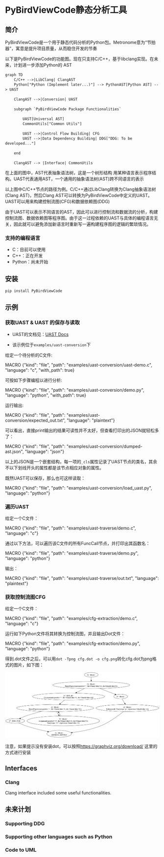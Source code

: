 # PyBirdViewCode静态分析工具

## 简介

PyBirdViewCode是一个用于静态代码分析的Python包。Metronome意为“节拍器”，寓意是提升项目质量，从而稳住开发的节奏

以下是PyBirdViewCode的功能图。现在只支持C/C++，基于libclang实现。在未来，计划进一步添加Python的 AST

```mermaid
graph TD
    C/C++ -->|LibClang| ClangAST
    Python["Python (Implement later...)"] --> PythonAST[Python AST] --> UAST
    
    ClangAST -->|Conversion| UAST

    subgraph `PyBirdViewCode Package Functionalities`

        UAST[Universal AST]
        CommonUtils["Common Utils"]
        
        UAST -->|Control Flow Building| CFG
        UAST -->|Data Dependency Building| DDG["DDG: To be developed..."]
    
    end

    ClangAST --> |Interface| CommonUtils
```

在上面的图中，AST代表抽象语法树，这是一个树形结构
用某种语言表示程序结构。UAST代表通用AST，一个通用的抽象语法树(AST)跨不同语言的表示

以上图中C/C++节点的路径为例。C/C++通过LibClang转换为Clang抽象语法树(Clang AST)，然后Clang AST可以转换为PyBirdViewCode中定义的UAST。UAST可以用来构建控制流图(CFG)和数据依赖图(DDG)

由于UAST可以表示不同语言的AST，因此可以进行控制流和数据流的分析，构建控制流图、数据依赖图等程序图。由于这一过程依赖的UAST与具体的编程语言无关，因此就可以避免添加新语言时重新写一遍构建程序图的逻辑的繁琐情况。

### 支持的编程语言

- C：目前可以使用
- C++：正在开发
- Python：尚未开始

## 安装

```bash
pip install PyBirdViewCode
```

## 示例

### 获取UAST & UAST 的保存与读取

- UAST的文档见：[UAST Docs](https://hzy15610046011.gitee.io/metronome-static/html/api/universal_ast.html)

- 该示例位于`examples/uast-conversion`下

给定一个待分析的C文件:

MACRO {"kind": "file", "path": "examples/uast-conversion/uast-demo.c", "language": "c", "with_path": true}

可按如下步骤编程以进行分析:

MACRO {"kind": "file", "path": "examples/uast-conversion/demo.py", "language": "python", "with_path": true}

运行输出:

MACRO {"kind": "file", "path": "examples/uast-conversion/expected_out.txt", "language": "plaintext"}

可以看出，直接print输出的结果可读性并不太好，但查看打印出的JSON就轻松多了：

MACRO {"kind": "file", "path": "examples/uast-conversion/dumped-ast.json", "language": "json"}

以上的JSON是一个嵌套结构，每一项的`_cls`属性记录了UAST节点的类名，其余不以下划线开头的属性都是该节点相应对象的属性。

既然UAST可以保存，那么也可这样读取：

MACRO {"kind": "file", "path": "examples/uast-conversion/load_uast.py", "language": "python"}

### 遍历UAST

给定一个C文件：

MACRO {"kind": "file", "path": "examples/uast-traverse/demo.c", "language": "c"}

通过以下方法，可以遍历该C文件的所有FuncCall节点，并打印出其函数名：

MACRO {"kind": "file", "path": "examples/uast-traverse/demo.py", "language": "python"}

输出：

MACRO {"kind": "file", "path": "examples/uast-traverse/out.txt", "language": "plaintext"}

### 获取控制流图CFG

给定一个C文件：

MACRO {"kind": "file", "path": "examples/cfg-extraction/demo.c", "language": "c"}

运行如下Python文件将其转换为控制流图，并且输出Dot文件：

MACRO {"kind": "file", "path": "examples/cfg-extraction/demo.py", "language": "python"}

得到.dot文件之后，可以用`dot -Tpng cfg.dot -o cfg.png`转化cfg.dot为png格式的图片，如下图：

![生成的控制流图](examples/cfg-extraction/cfg.png)

注意，如果提示没有安装dot，可以按照<https://graphviz.org/download/> 这里的方式进行安装

## Interfaces

### Clang

Clang interface included some useful functionalities.

## 未来计划

### Supporting DDG

### Supporting other languages such as Python

### Code to UML
